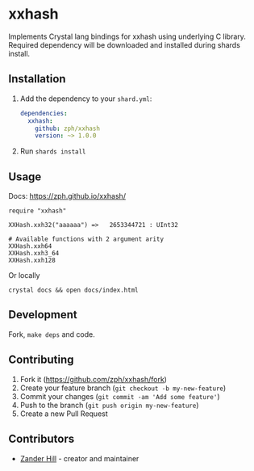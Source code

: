 # xxhash

Implements Crystal lang bindings for xxhash using underlying C library. Required dependency
will be downloaded and installed during shards install.

## Installation

1. Add the dependency to your `shard.yml`:

   ```yaml
   dependencies:
     xxhash:
       github: zph/xxhash
       version: ~> 1.0.0
   ```

2. Run `shards install`

## Usage

Docs: https://zph.github.io/xxhash/

```crystal
require "xxhash"

XXHash.xxh32("aaaaaa") => 	2653344721 : UInt32

# Available functions with 2 argument arity
XXHash.xxh64
XXHash.xxh3_64
XXHash.xxh128
```

Or locally

```
crystal docs && open docs/index.html
```

## Development

Fork, `make deps` and code.

## Contributing

1. Fork it (<https://github.com/zph/xxhash/fork>)
2. Create your feature branch (`git checkout -b my-new-feature`)
3. Commit your changes (`git commit -am 'Add some feature'`)
4. Push to the branch (`git push origin my-new-feature`)
5. Create a new Pull Request

## Contributors

- [Zander Hill](https://github.com/zph) - creator and maintainer
